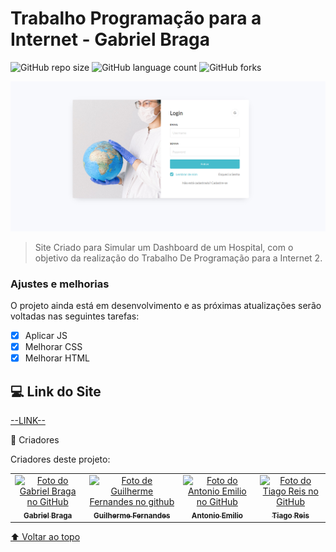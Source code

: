 # Trabalho Programação para a Internet - Gabriel Braga

![GitHub repo size](https://img.shields.io/github/repo-size/Gabriell-Braga/PPI_GabrielBraga?style=for-the-badge)
![GitHub language count](https://img.shields.io/github/languages/count/Gabriell-Braga/PPI_GabrielBraga?style=for-the-badge)
![GitHub forks](https://img.shields.io/github/forks/Gabriell-Braga/PPI_GabrielBraga?style=for-the-badge)

<img src="assets/img/imagem-readme.png" alt="imagem-site">

> Site Criado para Simular um Dashboard de um Hospital, com o objetivo da realização do Trabalho De Programação para a Internet 2.

### Ajustes e melhorias

O projeto ainda está em desenvolvimento e as próximas atualizações serão voltadas nas seguintes tarefas:

- [X] Aplicar JS
- [X] Melhorar CSS
- [X] Melhorar HTML

## 💻 Link do Site

[--LINK--](https://gabriell-braga.github.io/MedNet/) 

🤝 Criadores

Criadores deste projeto:

<table>
  <tr>
    <td align="center">
      <a href="https://github.com/Gabriell-Braga">
        <img src="https://avatars.githubusercontent.com/u/73250873?v=4" width="100px;" alt="Foto do Gabriel Braga no GitHub"/><br>
        <sub>
          <b>Gabriel Braga</b>
        </sub>
      </a>
    </td>
     <td align="center">
      <a href="https://github.com/guigutox">
        <img src="https://avatars.githubusercontent.com/u/69806054?s=400&u=4c846bb98981db7af450fd8d9a1636fc01df470e&v=4" width="100px;" alt="Foto de Guilherme Fernandes no github"/><br>
        <sub>
          <b>Guilherme Fernandes</b>
        </sub>
      </a>
    </td>
    <td align="center">
      <a href="https://github.com/Anton0910">
        <img src="https://avatars.githubusercontent.com/u/59815698?v=4" width="100px;" alt="Foto do Antonio Emilio no GitHub"/><br>
        <sub>
          <b>Antonio Emilio</b>
        </sub>
      </a>
    </td>
    <td align="center">
      <a href="https://github.com/2xTi">
        <img src="https://avatars.githubusercontent.com/u/111758048?v=4" width="100px;" alt="Foto do Tiago Reis no GitHub"/><br>
        <sub>
          <b>Tiago Reis</b>
        </sub>
      </a>
    </td>
  </tr>
</table>

[⬆ Voltar ao topo](#nome-do-projeto)<br>
